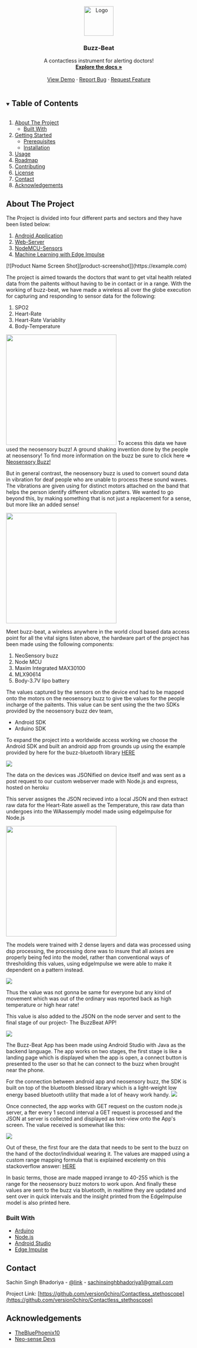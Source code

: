 
<!-- PROJECT LOGO -->
<br />
<p align="center">
  <a href="https://github.com/version0chiro/Contactless_stethoscope">
    <img src="images/logo.png" alt="Logo" width="80" height="80">
  </a>

  <h3 align="center">Buzz-Beat</h3>

  <p align="center">
    A contactless instrument for alerting doctors!
    <br />
    <a href="https://github.com/version0chiro/Contactless_stethoscope"><strong>Explore the docs »</strong></a>
    <br />
    <br />
    <a href="https://github.com/version0chiro/Contactless_stethoscope">View Demo</a>
    ·
    <a href="https://github.com/version0chiro/Contactless_stethoscope/issues">Report Bug</a>
    ·
    <a href="https://github.com/version0chiro/Contactless_stethoscope/issues">Request Feature</a>
  </p>
</p>



<!-- TABLE OF CONTENTS -->
<details open="open">
  <summary><h2 style="display: inline-block">Table of Contents</h2></summary>
  <ol>
    <li>
      <a href="#about-the-project">About The Project</a>
      <ul>
        <li><a href="#built-with">Built With</a></li>
      </ul>
    </li>
    <li>
      <a href="#getting-started">Getting Started</a>
      <ul>
        <li><a href="#prerequisites">Prerequisites</a></li>
        <li><a href="#installation">Installation</a></li>
      </ul>
    </li>
    <li><a href="#usage">Usage</a></li>
    <li><a href="#roadmap">Roadmap</a></li>
    <li><a href="#contributing">Contributing</a></li>
    <li><a href="#license">License</a></li>
    <li><a href="#contact">Contact</a></li>
    <li><a href="#acknowledgements">Acknowledgements</a></li>
  </ol>
</details>



<!-- ABOUT THE PROJECT -->
## About The Project
The Project is divided into four different parts and sectors and they have been listed below:
<ol>
<li><a href="https://github.com/version0chiro/Contactless_stethoscope/android_code/Neosensespo2draft">Android Application</a></li>
<li><a href="https://github.com/version0chiro/Contactless_stethoscope/web_server_code/">Web-Server</a></li>
<li><a href="https://github.com/version0chiro/Contactless_stethoscope/nodeMcu_Code/FullTestWithPost_22_1">NodeMCU-Sensors</a></li>
<li><a href="https://github.com/version0chiro/Contactless_stethoscope/edgeImpulse">Machine Learning with Edge Impulse</a></li>
</ol>
[![Product Name Screen Shot][product-screenshot]](https://example.com)


The project is aimed towards the doctors that want to get vital health related data from the paitents without having to be in contact or in a range. With the working of buzz-beat, we have made a wireless all over the globe execution for capturing and responding to sensor data for the following:
<ol>
<li>SPO2</li>
<li>Heart-Rate</li>
<li>Heart-Rate Variablity</li>
<li>Body-Temperature</li>
</ol>
<!-- image of buzz here -->
<img src="images/buzz1.jpeg" width="300"></img>
To access this data we have used the neosensory buzz! A ground shaking invention done by the people at neosensory! To find more information on the buzz be sure to click here => <a href="https://neosensory.com/product/buzz/"> Neosensory Buzz!</a>

But in general contrast, the neosensory buzz is used to convert sound data in vibration for deaf people who are unable to process these sound waves. The vibrations are given using for distinct motors attached on the band that helps the person identify different vibration patters. We wanted to go beyond this, by making something that is not just a replacement for a sense, but more like an added sense!
<!-- Image of the device here -->

<img src="images/device.jfif" width="300"></img>

Meet buzz-beat, a wireless anywhere in the world cloud based data access point for all the vital signs listen above, the hardware part of the project has been made using the following components:
<ol>
<li>NeoSensory buzz</li>
<li>Node MCU</li>
<li>Maxim Integrated MAX30100</li>
<li>MLX90614</li>
<li>Body-3.7V lipo battery</li>
</ol>

The values captured by the sensors on the device end had to be mapped onto the motors on the neosensory buzz to give tbe values for the people incharge of the paitents. This value can be sent using the the two SDKs provided by the neosensory buzz dev team,
<ul>
<li>Android SDK</li>
<li>Arduino SDK</li>
</ul>

To expand the project into a worldwide access working we choose the Android SDK and built an android app from grounds up using the example provided by here for the buzz-bluetooth library
<a href="https://github.com/neosensory/neosensory-sdk-for-android-java" >HERE</a>

<!-- Json themed image of data -->
<img src="images/json2.png"> </img>

The data on the devices was JSONified on device itself and was sent as a post request to our custom webserver made with Node.js and express, hosted on heroku

This server assignes the JSON recieved into a local JSON and then extract raw data for the Heart-Rate aswell as the Temperature, this raw data than undergoes into the WAassemply model made using edgeImpulse for Node.js

<!-- Edge Impulse pic -->
<img src="images/trained_hr.png" width="300"></img>

The models were trained with 2 dense layers and 
data was processed using dsp processing, the processing done was to insure that all axises are properly being fed into the model, rather than conventional ways of thresholding this values, using edgeImpulse we were able to make it dependent on a pattern instead.

<img src="images/impulseDesign.png"></img>

Thus the value was not gonna be same for everyone but any kind of movement which was out of the ordinary was reported back as high temperature or high hear rate!

This value is also added to the JSON on the node server and sent to the final stage of our project- The BuzzBeat APP!

<!-- Android pics here -->
<img src="images/app1.jpeg"></img>

The Buzz-Beat App has been made using Android Studio with Java as the backend language. The app works on two stages, the first stage is like a landing page which is displayed when the app is open, a connect button is presented to the user so that he can connect to the buzz when brought near the phone. 

For the connection between android app and neosensory buzz, the SDK is built on top of the bluetooth blessed library which is a light-weight low energy based bluetooth utility that made a lot of heavy work handy. 
<img src="images/app2.jpeg"></img>

Once connected, the app works with GET request on the custom node.js server, a
fter every 1 second interval a GET request is processed and the JSON at server is collected and displayed as text-view onto the App's screen. The value received is somewhat like this:

<!-- recieved JSON pic here -->
<img src="images/json2.png"></img>

Out of these, the first four are the data that needs to be sent to the buzz on the hand of the doctor/individual wearing it. The values are mapped using a custom range mapping formula that is explained excelenty on this stackoverflow answer:
<a href="https://stackoverflow.com/questions/5731863/mapping-a-numeric-range-onto-another"> HERE </a>

In basic terms, those are made mapped inrange to 40-255 which is the range for the neosensory buzz motors to work upon. And finally these values are sent to the buzz via bluetooth, in realtime they are updated and sent over in quick intervals and the insight printed from the EdgeImpulse model is also printed here.




### Built With

* [Arduino](https://www.arduino.cc/)
* [Node.js](https://nodejs.org/en/)
* [Android Studio](https://developer.android.com/studio)
* [Edge Impulse](https://www.edgeimpulse.com/)









<!-- CONTACT -->
## Contact

Sachin Singh Bhadoriya - [@link](https://www.linkedin.com/in/sachin-singh-bhadoriya-46b18219a/) - sachinsinghbhadoriya1@gmail.com

Project Link: [https://github.com/version0chiro/Contactless_stethoscope](https://github.com/version0chiro/Contactless_stethoscope)



<!-- ACKNOWLEDGEMENTS -->
## Acknowledgements

* [TheBluePhoenix10](https://github.com/TheBluePhoenix10)
* [Neo-sense Devs](https://github.com/neosensory)





